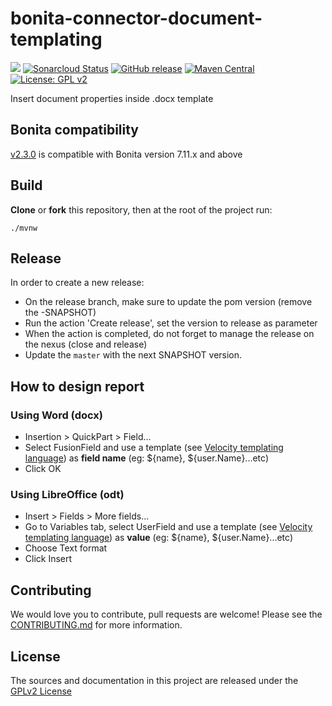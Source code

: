 # bonita-connector-document-templating
![](https://github.com/bonitasoft/bonita-connector-document-templating/workflows/Build/badge.svg)
[![Sonarcloud Status](https://sonarcloud.io/api/project_badges/measure?project=bonitasoft_bonita-connector-document-templating&metric=alert_status)](https://sonarcloud.io/dashboard?id=bonitasoft_bonita-connector-document-templating)
[![GitHub release](https://img.shields.io/github/v/release/bonitasoft/bonita-connector-document-templating?color=blue&label=Release)](https://github.com/bonitasoft/bonita-connector-document-templating/releases)
[![Maven Central](https://img.shields.io/maven-central/v/org.bonitasoft.connectors/bonita-connector-document-templating.svg?label=Maven%20Central&color=orange)](https://search.maven.org/search?q=g:%22org.bonitasoft.connectors%22%20AND%20a:%22bonita-connector-document-templating%22)
[![License: GPL v2](https://img.shields.io/badge/License-GPL%20v2-yellow.svg)](https://www.gnu.org/licenses/old-licenses/gpl-2.0.en.html)

Insert document properties inside .docx template

## Bonita compatibility

[v2.3.0](https://github.com/bonitasoft/bonita-connector-document-templating/releases/2.3.0) is compatible with Bonita version 7.11.x and above

## Build

__Clone__ or __fork__ this repository, then at the root of the project run:

`./mvnw`

## Release

In order to create a new release:
- On the release branch, make sure to update the pom version (remove the -SNAPSHOT)
- Run the action 'Create release', set the version to release as parameter
- When the action is completed, do not forget to manage the release on the nexus (close and release)
- Update the `master` with the next SNAPSHOT version.

## How to design report

### Using Word (docx)

* Insertion > QuickPart > Field...
* Select FusionField and use a template (see [Velocity templating language](http://velocity.apache.org/)) as **field name** (eg: ${name}, ${user.Name}...etc)
* Click OK

### Using LibreOffice (odt)

* Insert > Fields > More fields...
* Go to Variables tab, select UserField and use a template (see [Velocity templating language](http://velocity.apache.org/)) as **value** (eg: ${name}, ${user.Name}...etc)
* Choose Text format
* Click Insert

## Contributing

We would love you to contribute, pull requests are welcome! Please see the [CONTRIBUTING.md](CONTRIBUTING.md) for more information.

## License

The sources and documentation in this project are released under the [GPLv2 License](LICENSE)
